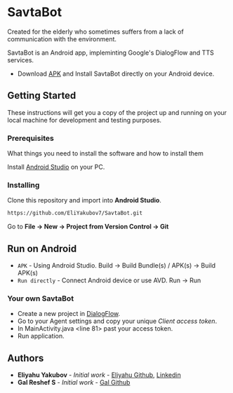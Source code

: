 # SavtaBot

Created for the elderly who sometimes suffers from a lack of communication with the environment.

SavtaBot is an Android app, impleminting Google's DialogFlow and TTS services.

- Download [APK](https://drive.google.com/open?id=16HQOyqmU6VcXax6_-wF9yCHoIWsIHaC2) and Install SavtaBot directly on your Android device.
## Getting Started

These instructions will get you a copy of the project up and running on your local machine for development and testing purposes.

### Prerequisites

What things you need to install the software and how to install them

Install [Android Studio](https://developer.android.com/studio) on your PC.


### Installing

Clone this repository and import into **Android Studio**.
```bash
https://github.com/EliYakubov7/SavtaBot.git
```
Go to **File -> New -> Project from Version Control -> Git**

## Run on Android

-	`APK` - Using Android Studio. Build -> Build Bundle(s) / APK(s) -> Build APK(s)
-	`Run directly` -  Connect Android device or use AVD. Run -> Run 

### Your own SavtaBot

- Create a new project in [DialogFlow](https://dialogflow.cloud.google.com).
- Go to your Agent settings and copy your unique *Client access token*.
- In MainActivity.java <line 81> past your access token.
- Run application.

## Authors

* **Eliyahu Yakubov** - *Initial work* - [Eliyahu Github](https://github.com/EliYakubov7), [Linkedin](https://www.linkedin.com/in/eli-yakubov-961908173)
* **Gal Reshef S** - *Initial work* - [Gal Github](https://github.com/galsreshef)
